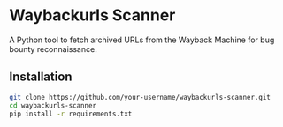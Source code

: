 # Waybackurls Scanner

A Python tool to fetch archived URLs from the Wayback Machine for bug bounty reconnaissance.

## Installation
```bash
git clone https://github.com/your-username/waybackurls-scanner.git
cd waybackurls-scanner
pip install -r requirements.txt
